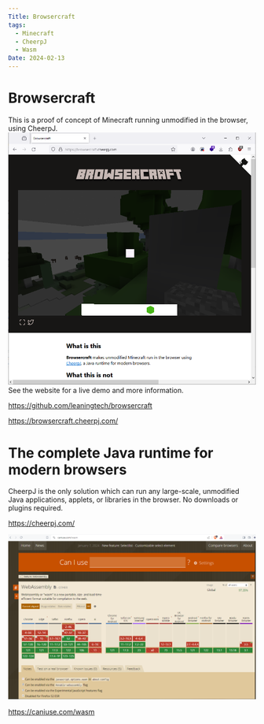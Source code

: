 ```yaml
---
Title: Browsercraft
tags:
  - Minecraft
  - CheerpJ
  - Wasm
Date: 2024-02-13
---
```




# Browsercraft

This is a proof of concept of Minecraft running unmodified in the browser, using CheerpJ.
![](_asset/2024-02-08_BrowsercraftCheerpJ_image_1.png)
See the website for a live demo and more information.

https://github.com/leaningtech/browsercraft

https://browsercraft.cheerpj.com/




# The complete Java runtime for modern browsers
CheerpJ is the only solution which can run any large-scale, unmodified Java applications, applets, or libraries in the browser. No downloads or plugins required.

https://cheerpj.com/ 

![](_asset/2024-02-08_BrowsercraftCheerpJ_image_2.png)

https://caniuse.com/wasm
